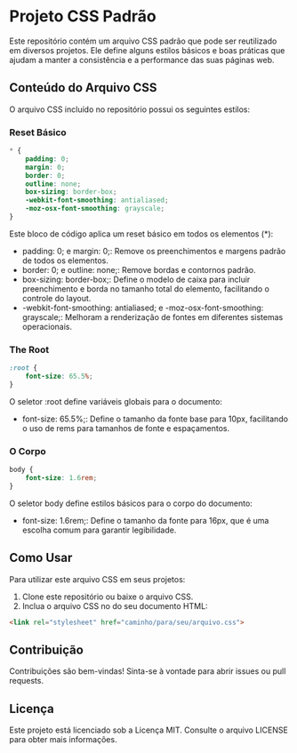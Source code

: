 # Projeto CSS Padrão

Este repositório contém um arquivo CSS padrão que pode ser reutilizado em diversos projetos. Ele define alguns estilos básicos e boas práticas que ajudam a manter a consistência e a performance das suas páginas web.

## Conteúdo do Arquivo CSS

O arquivo CSS incluído no repositório possui os seguintes estilos:

### Reset Básico

```css
* {
    padding: 0;
    margin: 0;
    border: 0;
    outline: none;
    box-sizing: border-box;
    -webkit-font-smoothing: antialiased;
    -moz-osx-font-smoothing: grayscale;
}
```

Este bloco de código aplica um reset básico em todos os elementos (*):

* padding: 0; e margin: 0;: Remove os preenchimentos e margens padrão de todos os elementos.
* border: 0; e outline: none;: Remove bordas e contornos padrão.
* box-sizing: border-box;: Define o modelo de caixa para incluir preenchimento e borda no tamanho total do elemento, facilitando o controle do layout.
* -webkit-font-smoothing: antialiased; e -moz-osx-font-smoothing: grayscale;: Melhoram a renderização de fontes em diferentes sistemas operacionais.

### The Root

```css
:root {
    font-size: 65.5%;
}
```

O seletor :root define variáveis globais para o documento:

* font-size: 65.5%;: Define o tamanho da fonte base para 10px, facilitando o uso de rems para tamanhos de fonte e espaçamentos.

### O Corpo

```css
body {
    font-size: 1.6rem;
}
```
O seletor body define estilos básicos para o corpo do documento:

* font-size: 1.6rem;: Define o tamanho da fonte para 16px, que é uma escolha comum para garantir legibilidade.

## Como Usar

Para utilizar este arquivo CSS em seus projetos:

1. Clone este repositório ou baixe o arquivo CSS.
2. Inclua o arquivo CSS no <head> do seu documento HTML:

```html
<link rel="stylesheet" href="caminho/para/seu/arquivo.css">
```

## Contribuição
Contribuições são bem-vindas! Sinta-se à vontade para abrir issues ou pull requests.

## Licença
Este projeto está licenciado sob a Licença MIT. Consulte o arquivo LICENSE para obter mais informações.


